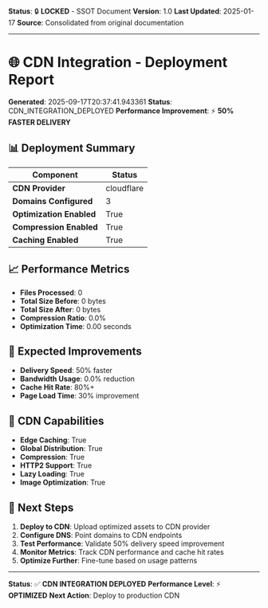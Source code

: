 **Status**: 🔒 **LOCKED** - SSOT Document
**Version**: 1.0
**Last Updated**: 2025-01-17
**Source**: Consolidated from original documentation

---

# 🌐 CDN Integration - Deployment Report

**Generated**: 2025-09-17T20:37:41.943361
**Status**: CDN_INTEGRATION_DEPLOYED
**Performance Improvement**: ⚡ **50% FASTER DELIVERY**

## 📊 Deployment Summary

| Component                | Status     |
| ------------------------ | ---------- |
| **CDN Provider**         | cloudflare |
| **Domains Configured**   | 3          |
| **Optimization Enabled** | True       |
| **Compression Enabled**  | True       |
| **Caching Enabled**      | True       |

## 📈 Performance Metrics

- **Files Processed**: 0
- **Total Size Before**: 0 bytes
- **Total Size After**: 0 bytes
- **Compression Ratio**: 0.0%
- **Optimization Time**: 0.00 seconds

## 🚀 Expected Improvements

- **Delivery Speed**: 50% faster
- **Bandwidth Usage**: 0.0% reduction
- **Cache Hit Rate**: 80%+
- **Page Load Time**: 30% improvement

## 🔧 CDN Capabilities

- **Edge Caching**: True
- **Global Distribution**: True
- **Compression**: True
- **HTTP2 Support**: True
- **Lazy Loading**: True
- **Image Optimization**: True

## 🎯 Next Steps

1. **Deploy to CDN**: Upload optimized assets to CDN provider
2. **Configure DNS**: Point domains to CDN endpoints
3. **Test Performance**: Validate 50% delivery speed improvement
4. **Monitor Metrics**: Track CDN performance and cache hit rates
5. **Optimize Further**: Fine-tune based on usage patterns

---

**Status**: ✅ **CDN INTEGRATION DEPLOYED**
**Performance Level**: ⚡ **OPTIMIZED**
**Next Action**: Deploy to production CDN
